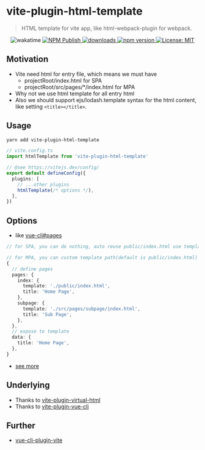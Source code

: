 # vite-plugin-html-template

> HTML template for vite app, like html-webpack-plugin for webpack.

<p align="center">
  <img alt="wakatime" src="https://wakatime.com/badge/github/IndexXuan/vite-plugin-html-template.svg" />
  <a href="https://github.com/IndexXuan/vite-plugin-html-template/actions/workflows/npm-publish.yml">
   <img alt="NPM Publish" src="https://github.com/IndexXuan/vite-plugin-html-template/actions/workflows/npm-publish.yml/badge.svg" style="max-width:100%;">
  </a>
  <a href="https://www.npmjs.com/package/vite-plugin-html-template" rel="nofollow">
    <img alt="downloads" src="https://img.shields.io/npm/dt/vite-plugin-html-template.svg">
  </a>
  <a href="https://www.npmjs.com/package/vite-plugin-html-template" rel="nofollow">
    <img alt="npm version" src="https://img.shields.io/npm/v/vite-plugin-html-template.svg" style="max-width:100%;">
  </a>
  <a href="https://github.com/IndexXuan/vite-plugin-html-template/blob/main/LICENSE">
    <img alt="License: MIT" src="https://img.shields.io/badge/License-MIT-yellow.svg" style="max-width:100%;">
  </a>
</p>

## Motivation

- Vite need html for entry file, which means we must have
  - projectRoot/index.html for SPA
  - projectRoot/src/pages/*/index.html for MPA
- Why not we use html template for all entry html
- Also we should support ejs/lodash.template syntax for the html content, like setting `<title></title>`.

## Usage

```sh
yarn add vite-plugin-html-template
```

```ts
// vite.config.ts
import htmlTemplate from 'vite-plugin-html-template'

// @see https://vitejs.dev/config/
export default defineConfig({
  plugins: [
    // ...other plugins
    htmlTemplate(/* options */),
  ],
})
```

## Options

- like [vue-cli#pages](https://cli.vuejs.org/config/#pages)
```ts
// for SPA, you can do nothing, auto reuse public/index.html use template

// for MPA, you can custom template path(default is public/index.html) and page title
{
  // define pages
  pages: {
    index: {
      template: './public/index.html',
      title: 'Home Page',
    },
    subpage: {
      template: './src/pages/subpage/index.html',
      title: 'Sub Page',
    },
  },
  // expose to template
  data: {
    title: 'Home Page',
  },
}
```

- [see more](https://github.com/IndexXuan/vite-plugin-html-template/blob/main/src/lib/options.ts)


## Underlying
- Thanks to [vite-plugin-virtual-html](https://github.com/Windson1806/vite-plugin-virtual-html)
- Thanks to [vite-plugin-vue-cli](https://github.com/IndexXuan/vite-plugin-vue-cli/blob/main/src/index.ts#L165)


## Further
- [vue-cli-plugin-vite](https://github.com/IndexXuan/vue-cli-plugin-vite)
